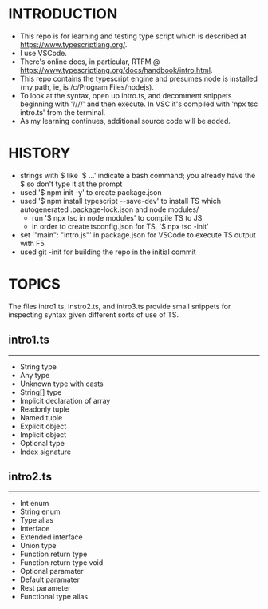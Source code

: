 # INTRODUCTION

* This repo is for learning and testing type script which is described at https://www.typescriptlang.org/.
* I use VSCode.
* There's online docs, in particular, RTFM @ https://www.typescriptlang.org/docs/handbook/intro.html.
* This repo contains the typescript engine and presumes node is installed (my path, ie, is /c/Program Files/nodejs).
* To look at the syntax, open up intro.ts, and decomment snippets beginning with '////' and then execute. In VSC
    it's compiled with 'npx tsc intro.ts' from the terminal.
* As my learning continues, additional source code will be added.

# HISTORY

* strings with $ like '$ ...' indicate a bash command; you already have the $ so don't type it at the prompt
* used '$ npm init -y' to create package.json
* used '$ npm install typescript --save-dev' to install TS which autogenerated .package-lock.json and node modules/
    * run '$ npx tsc in node modules' to compile TS to JS
    * in order to create tsconfig.json for TS, '$ npx tsc -init'
* set '"main": "intro.js"' in package.json for VSCode to execute TS output with F5
* used git -init for building the repo in the initial commit

# TOPICS

The files intro1.ts, instro2.ts, and intro3.ts provide small snippets for inspecting syntax given different sorts of use of TS.

## intro1.ts
---
* String type
* Any type
* Unknown type with casts
* String[] type
* Implicit declaration of array
* Readonly tuple
* Named tuple
* Explicit object
* Implicit object
* Optional type
* Index signature

## intro2.ts
---
 * Int enum
 * String enum
 * Type alias
 * Interface
 * Extended interface
 * Union type
 * Function return type
 * Function return type void
 * Optional paramater
 * Default paramater
 * Rest parameter
 * Functional type alias